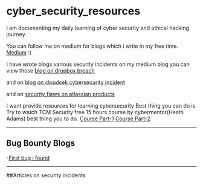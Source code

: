 # cyber_security_resources
I am documenting my daily learning of cyber security and ethical hacking journey. 

You can follow me on medium for blogs which i write in my free time. 
<a href="https://medium.com/@poshithkumar999">Medium</a> :)

I have wrote blogs various security incidents on my medium blog you can view those
<a href="https://medium.com/@poshithkumar999/dropbox-breach-7dc9dc1b88e1">blog on dropbox breach</a>

and on <a href="https://medium.com/@poshithkumar999/cloudsek-cybersecurity-incident-596a25cffc33">blog on cloudsek cybersecurity incident</a>

and on <a href="https://medium.com/@poshithkumar999/security-flaw-in-atlassian-products-492e22570640">security flaws on atlassian products</a>

I want provide resources for learning cybersecurity 
Best thing you can do is Try to watch TCM Security free 15 hours course by cybermentor(Heath Adams) best thing you to do. 
<a href="https://www.youtube.com/watch?v=3FNYvj2U0HM&t=8s">Course Part-1</a>
<a href="https://www.youtube.com/watch?v=sH4JCwjybGs">Course Part-2</a>

---
## Bug Bounty Blogs

-[First bug i found](https://medium.com/@poshithkumar999/info-disclosure-bug-6f5d4b4c119d)


---
##Articles on security incidents
